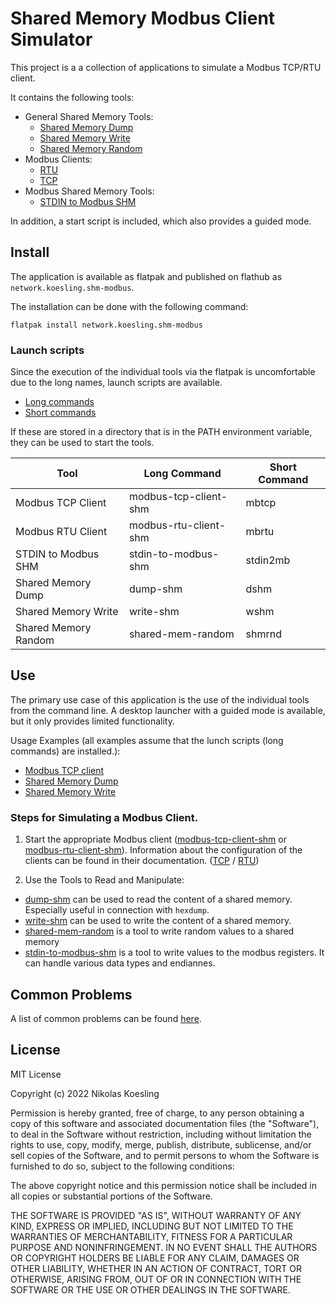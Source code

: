 # Shared Memory Modbus Client Simulator

This project is a a collection of applications to simulate a Modbus TCP/RTU client. 

It contains the following tools:

- General Shared Memory Tools:
  - [Shared Memory Dump](https://nikolask-source.github.io/dump_shm/)
  - [Shared Memory Write](https://nikolask-source.github.io/write_shm/)
  - [Shared Memory Random](https://nikolask-source.github.io/shared_mem_random/)
- Modbus Clients:
  - [RTU](https://nikolask-source.github.io/modbus_rtu_client_shm/)
  - [TCP](https://nikolask-source.github.io/modbus_tcp_client_shm/)
- Modbus Shared Memory Tools:
  - [STDIN to Modbus SHM](https://nikolask-source.github.io/stdin_to_modbus_shm/)

In addition, a start script is included, which also provides a guided mode.

## Install
The application is available as flatpak and published on flathub as ```network.koesling.shm-modbus```.

The installation can be done with the following command: 
```
flatpak install network.koesling.shm-modbus
```

### Launch scripts
Since the execution of the individual tools via the flatpak is uncomfortable due to the long names, launch scripts are available.
- [Long commands](https://gist.github.com/NikolasK-source/cb6ce0dc20bb775e369e3a955967a969)
- [Short commands](https://gist.github.com/NikolasK-source/1da665492478ad2e12f0495e8212f641)

If these are stored in a directory that is in the PATH environment variable, they can be used to start the tools.

| Tool | Long Command | Short Command |
| - | - | - |
| Modbus TCP Client | modbus-tcp-client-shm | mbtcp |
| Modbus RTU Client | modbus-rtu-client-shm | mbrtu |
| STDIN to Modbus SHM | stdin-to-modbus-shm | stdin2mb |
| Shared Memory Dump | dump-shm | dshm |
| Shared Memory Write | write-shm | wshm |
| Shared Memory Random | shared-mem-random | shmrnd |

## Use

The primary use case of this application is the use of the individual tools from the command line.
A desktop launcher with a guided mode is available, but it only provides limited functionality.

Usage Examples (all examples assume that the lunch scripts (long commands) are installed.):
- [Modbus TCP client](examples/tcp_client.md)
- [Shared Memory Dump](examples/dump_shm.md)
- [Shared Memory Write](examples/write_shm.md)

### Steps for Simulating a Modbus Client.

1. Start the appropriate Modbus client ([modbus-tcp-client-shm](https://nikolask-source.github.io/modbus_tcp_client_shm/) or [modbus-rtu-client-shm](https://nikolask-source.github.io/modbus_rtu_client_shm/)).
Information about the configuration of the clients can be found in their documentation.
([TCP](https://nikolask-source.github.io/modbus_tcp_client_shm/) / [RTU](https://nikolask-source.github.io/modbus_rtu_client_shm/))

2. Use the Tools to Read and Manipulate:
  - [dump-shm](https://nikolask-source.github.io/dump_shm/) can be used to read the content of a shared memory. 
  Especially useful in connection with ```hexdump```.
  - [write-shm](https://nikolask-source.github.io/write_shm/) can be used to write the content of a shared memory.
  - [shared-mem-random](https://nikolask-source.github.io/shared_mem_random/) is a tool to write random values to a shared memory
  - [stdin-to-modbus-shm](https://nikolask-source.github.io/stdin_to_modbus_shm/) is a tool to write values to the modbus registers. It can handle various data types and endiannes. 

## Common Problems
A list of common problems can be found [here](common_problems.md).

## License

MIT License

Copyright (c) 2022 Nikolas Koesling

Permission is hereby granted, free of charge, to any person obtaining a copy
of this software and associated documentation files (the "Software"), to deal
in the Software without restriction, including without limitation the rights
to use, copy, modify, merge, publish, distribute, sublicense, and/or sell
copies of the Software, and to permit persons to whom the Software is
furnished to do so, subject to the following conditions:

The above copyright notice and this permission notice shall be included in all
copies or substantial portions of the Software.

THE SOFTWARE IS PROVIDED "AS IS", WITHOUT WARRANTY OF ANY KIND, EXPRESS OR
IMPLIED, INCLUDING BUT NOT LIMITED TO THE WARRANTIES OF MERCHANTABILITY,
FITNESS FOR A PARTICULAR PURPOSE AND NONINFRINGEMENT. IN NO EVENT SHALL THE
AUTHORS OR COPYRIGHT HOLDERS BE LIABLE FOR ANY CLAIM, DAMAGES OR OTHER
LIABILITY, WHETHER IN AN ACTION OF CONTRACT, TORT OR OTHERWISE, ARISING FROM,
OUT OF OR IN CONNECTION WITH THE SOFTWARE OR THE USE OR OTHER DEALINGS IN THE
SOFTWARE.
